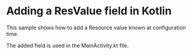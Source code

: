 # Adding a ResValue field in Kotlin

This sample shows how to add a Resource value known at configuration time.

The added field is used in the MainActivity.kt file.